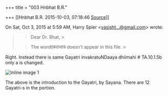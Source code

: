 +++
title = "003 Hnbhat B.R."

+++
[[Hnbhat B.R.	2015-10-03, 07:18:46 [Source](https://groups.google.com/g/samskrita/c/QLx3uwPadlc)]]



On Sat, Oct 3, 2015 at 5:59 AM, Harry Spier \<[vasisht...@gmail.com]()\> wrote:  

> 
> > Dear Dr. Bhat, >
> 
> >   
> > 
> > 
> > The wordएकदन्ताय doesn't appear in this file. >
> 
> > 

  

Right. Instead there is same Gayatri invakratuNDaaya dhiimahi # TA.10.1.5b only a is changed.

  

![Inline image 1](https://groups.google.com/group/samskrita/attach/116abf348ae9ae/image.png?part=0.1&view=1)

  

The above is the introduction to the Gayatri, by Sayana. There are 12 Gayatri-s in the portion.

  

  

  

